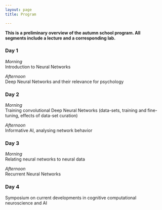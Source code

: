 ```yaml
---
layout: page
title: Program

---
```


**This is a preliminary overview of the autumn school program. All segments include a lecture and a corresponding lab.**

### Day 1
*Morning*  
Introduction to Neural Networks

*Afternoon*  
Deep Neural Networks and their relevance for psychology

### Day 2
*Morning*  
Training convolutional Deep Neural Networks (data-sets, training and fine-tuning, effects of data-set curation)

*Afternoon*  
Informative AI, analysing network behavior

### Day 3
*Morning*  
Relating neural networks to neural data

*Afternoon*  
Recurrent Neural Networks

### Day 4
Symposium on current developments in cognitive computational neuroscience and AI
